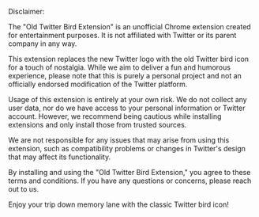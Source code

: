 Disclaimer:

The "Old Twitter Bird Extension" is an unofficial Chrome extension created for entertainment purposes. It is not affiliated with Twitter or its parent company in any way.

This extension replaces the new Twitter logo with the old Twitter bird icon for a touch of nostalgia. While we aim to deliver a fun and humorous experience, please note that this is purely a personal project and not an officially endorsed modification of the Twitter platform.

Usage of this extension is entirely at your own risk. We do not collect any user data, nor do we have access to your personal information or Twitter account. However, we recommend being cautious while installing extensions and only install those from trusted sources.

We are not responsible for any issues that may arise from using this extension, such as compatibility problems or changes in Twitter's design that may affect its functionality.

By installing and using the "Old Twitter Bird Extension," you agree to these terms and conditions. If you have any questions or concerns, please reach out to us.

Enjoy your trip down memory lane with the classic Twitter bird icon!
